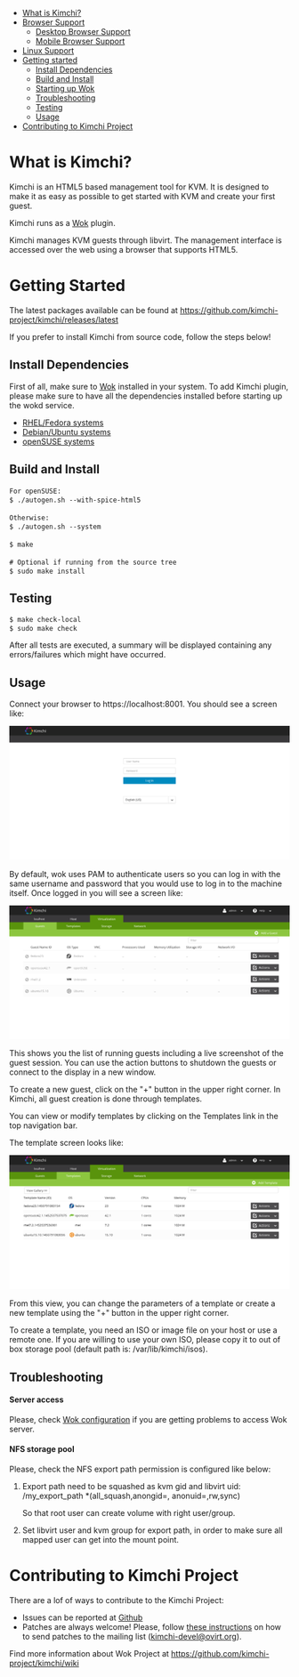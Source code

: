 * [What is Kimchi?](#what-is-kimchi)
* [Browser Support](https://github.com/kimchi-project/wok/#browser-support)
    * [Desktop Browser Support](https://github.com/kimchi-project/wok/#desktop-browser-support)
    * [Mobile Browser Support](https://github.com/kimchi-project/wok/#mobile-browser-support)
* [Linux Support](https://github.com/kimchi-project/wok/#linux-support)
* [Getting started](#getting-started)
    * [Install Dependencies](#install-dependencies)
    * [Build and Install](#build-and-install)
    * [Starting up Wok](https://github.com/kimchi-project/wok/#starting-up-wok)
    * [Troubleshooting](#troubleshooting)
    * [Testing](#testing)
    * [Usage](#usage)
* [Contributing to Kimchi Project](#contributing-to-kimchi-project)

What is Kimchi?
===============

Kimchi is an HTML5 based management tool for KVM. It is designed to make it as
easy as possible to get started with KVM and create your first guest.

Kimchi runs as a [Wok](https://github.com/kimchi-project/wok/wiki) plugin.

Kimchi manages KVM guests through libvirt. The management interface is accessed
over the web using a browser that supports HTML5.

Getting Started
===============

The latest packages available can be found at https://github.com/kimchi-project/kimchi/releases/latest

If you prefer to install Kimchi from source code, follow the steps below!

Install Dependencies
--------------------
First of all, make sure to [Wok](https://github.com/kimchi-project/wok/#getting-started)
installed in your system.
To add Kimchi plugin, please make sure to have all the dependencies installed
before starting up the wokd service.

* [RHEL/Fedora systems](/docs/fedora-deps.md)
* [Debian/Ubuntu systems](/docs/ubuntu-deps.md)
* [openSUSE systems](/docs/opensuse-deps.md)

Build and Install
-----------------

    For openSUSE:
    $ ./autogen.sh --with-spice-html5

    Otherwise:
    $ ./autogen.sh --system

    $ make

    # Optional if running from the source tree
    $ sudo make install

Testing
-------

    $ make check-local
    $ sudo make check

After all tests are executed, a summary will be displayed containing any
errors/failures which might have occurred.

Usage
-----

Connect your browser to https://localhost:8001.  You should see a screen like:

![Wok Login Screen](/docs/wok-login.png)

By default, wok uses PAM to authenticate users so you can log in with the same username
and password that you would use to log in to the machine itself.  Once logged in
you will see a screen like:

![Kimchi Guest View](/docs/kimchi-guests.png)

This shows you the list of running guests including a live screenshot of
the guest session.  You can use the action buttons to shutdown the guests
or connect to the display in a new window.

To create a new guest, click on the "+" button in the upper right corner.
In Kimchi, all guest creation is done through templates.

You can view or modify templates by clicking on the Templates link in the
top navigation bar.

The template screen looks like:

![Kimchi Template View](/docs/kimchi-templates.png)

From this view, you can change the parameters of a template or create a
new template using the "+" button in the upper right corner.

To create a template, you need an ISO or image file on your host or use a remote one.
If you are willing to use your own ISO, please copy it to out of box storage
pool (default path is: /var/lib/kimchi/isos).

Troubleshooting
---------------

#### Server access
Please, check [Wok configuration](https://github.com/kimchi-project/wok/#troubleshooting)
if you are getting problems to access Wok server.

#### NFS storage pool
Please, check the NFS export path permission is configured like below:

1. Export path need to be squashed as kvm gid and libvirt uid:
    /my_export_path *(all_squash,anongid=<kvm-gid>, anonuid=<libvirt-uid>,rw,sync)

    So that root user can create volume with right user/group.

2. Set libvirt user and kvm group for export path, in order to make sure all
mapped user can get into the mount point.

Contributing to Kimchi Project
==============================

There are a lof of ways to contribute to the Kimchi Project:

* Issues can be reported at [Github](https://github.com/kimchi-project/kimchi/issues)
* Patches are always welcome! Please, follow [these instructions](https://github.com/kimchi-project/kimchi/wiki/How-to-Contribute)
 on how to send patches to the mailing list (kimchi-devel@ovirt.org).

Find more information about Wok Project at https://github.com/kimchi-project/kimchi/wiki
